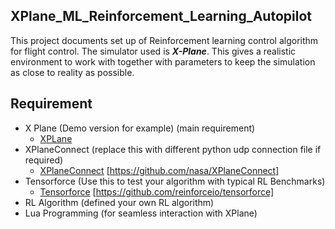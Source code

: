 ## XPlane_ML_Reinforcement_Learning_Autopilot
This project documents set up of Reinforcement learning control algorithm for flight control. The simulator used is ***X-Plane***. This gives a realistic environment to work with together with parameters to keep the simulation as close to reality as possible.


## Requirement
* X Plane (Demo version for example) (main requirement)
  * [XPLane](https://www.x-plane.com/)
* XPlaneConnect (replace this with  different python udp connection file if required)
  * [XPlaneConnect](https://github.com/nasa/XPlaneConnect) [https://github.com/nasa/XPlaneConnect]
* Tensorforce (Use this to test your algorithm with typical RL Benchmarks)
  *  [Tensorforce](https://github.com/reinforceio/tensorforce) [https://github.com/reinforceio/tensorforce]
* RL Algorithm (defined  your own RL algorithm)
* Lua Programming (for seamless interaction with XPlane)





